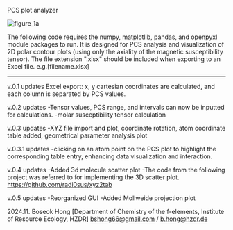 PCS plot analyzer

![figure_1a](https://github.com/user-attachments/assets/c9656b87-5b0e-4f2c-b010-bd238f86ab23)

The following code requires the numpy, matplotlib, pandas, and openpyxl module packages to run.
It is designed for PCS analysis and visualization of 2D polar contour plots (using only the axiality of the magnetic susceptibility tensor).
The file extension ".xlsx" should be included when exporting to an Excel file. e.g.[filename.xlsx]


----------------------------------------------------------------------------------------------------
v.0.1 updates
Excel export: x, y cartesian coordinates are calculated, and each column is separated by PCS values.

v.0.2 updates
-Tensor values, PCS range, and intervals can now be inputted for calculations.
-molar susceptibility tensor calculation

v.0.3 updates
-XYZ file import and plot, coordinate rotation, atom coordinate table added, geometrical parameter analysis plot

v.0.3.1 updates
-clicking on an atom point on the PCS plot to highlight the corresponding table entry, enhancing data visualization and interaction.

v.0.4 updates
-Added 3d molecule scatter plot
-The code from the following project was referred to for implementing the 3D scatter plot.
 https://github.com/radi0sus/xyz2tab

v.0.5 updates
-Reorganized GUI
-Added Mollweide projection plot


2024.11. Boseok Hong [Department of Chemistry of the f-elements, Institute of Resource Ecology, HZDR]
<bshong66@gmail.com> / <b.hong@hzdr.de>
